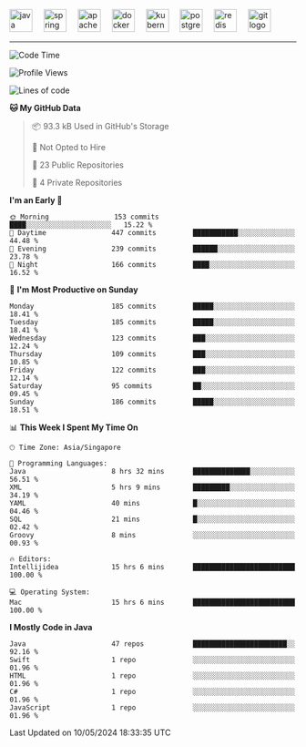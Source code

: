 <p align="left">
  <img src="https://cdn.jsdelivr.net/gh/devicons/devicon/icons/java/java-original.svg" height="40" alt="java logo"  />
  <img width="12" />
  <img src="https://cdn.jsdelivr.net/gh/devicons/devicon/icons/spring/spring-original.svg" height="40" alt="spring logo"  />
  <img width="12" />
  <img src="https://cdn.jsdelivr.net/gh/devicons/devicon/icons/apachekafka/apachekafka-original.svg" height="40" alt="apachekafka logo"  />
  <img width="12" />
  <img src="https://cdn.jsdelivr.net/gh/devicons/devicon/icons/docker/docker-original.svg" height="40" alt="docker logo"  />
  <img width="12" />
  <img src="https://cdn.jsdelivr.net/gh/devicons/devicon/icons/kubernetes/kubernetes-plain.svg" height="40" alt="kubernetes logo"  />
  <img width="12" />
  <img src="https://cdn.jsdelivr.net/gh/devicons/devicon/icons/postgresql/postgresql-original.svg" height="40" alt="postgresql logo"  />
  <img width="12" />
  <img src="https://cdn.jsdelivr.net/gh/devicons/devicon/icons/redis/redis-original.svg" height="40" alt="redis logo"  />
  <img width="12" />
  <img src="https://cdn.jsdelivr.net/gh/devicons/devicon/icons/git/git-original.svg" height="40" alt="git logo"  />
</p>


<!--<img src="https://media.giphy.com/media/LnQjpWaON8nhr21vNW/giphy.gif" width="60"> <em><b>I love connecting with different people</b> so if you want to say <b>hi, I'll be happy to meet you more!</b> 😊 </em> -->

---
<!--START_SECTION:waka-->
![Code Time](http://img.shields.io/badge/Code%20Time-1%2C975%20hrs%2034%20mins-blue)

![Profile Views](http://img.shields.io/badge/Profile%20Views-0-blue)

![Lines of code](https://img.shields.io/badge/From%20Hello%20World%20I%27ve%20Written-590.1%20thousand%20lines%20of%20code-blue)

**🐱 My GitHub Data** 

> 📦 93.3 kB Used in GitHub's Storage 
 > 
> 🚫 Not Opted to Hire
 > 
> 📜 23 Public Repositories 
 > 
> 🔑 4 Private Repositories 
 > 
**I'm an Early 🐤** 

```text
🌞 Morning                153 commits         ████░░░░░░░░░░░░░░░░░░░░░   15.22 % 
🌆 Daytime                447 commits         ███████████░░░░░░░░░░░░░░   44.48 % 
🌃 Evening                239 commits         ██████░░░░░░░░░░░░░░░░░░░   23.78 % 
🌙 Night                  166 commits         ████░░░░░░░░░░░░░░░░░░░░░   16.52 % 
```
📅 **I'm Most Productive on Sunday** 

```text
Monday                   185 commits         █████░░░░░░░░░░░░░░░░░░░░   18.41 % 
Tuesday                  185 commits         █████░░░░░░░░░░░░░░░░░░░░   18.41 % 
Wednesday                123 commits         ███░░░░░░░░░░░░░░░░░░░░░░   12.24 % 
Thursday                 109 commits         ███░░░░░░░░░░░░░░░░░░░░░░   10.85 % 
Friday                   122 commits         ███░░░░░░░░░░░░░░░░░░░░░░   12.14 % 
Saturday                 95 commits          ██░░░░░░░░░░░░░░░░░░░░░░░   09.45 % 
Sunday                   186 commits         █████░░░░░░░░░░░░░░░░░░░░   18.51 % 
```


📊 **This Week I Spent My Time On** 

```text
🕑︎ Time Zone: Asia/Singapore

💬 Programming Languages: 
Java                     8 hrs 32 mins       ██████████████░░░░░░░░░░░   56.51 % 
XML                      5 hrs 9 mins        █████████░░░░░░░░░░░░░░░░   34.19 % 
YAML                     40 mins             █░░░░░░░░░░░░░░░░░░░░░░░░   04.46 % 
SQL                      21 mins             █░░░░░░░░░░░░░░░░░░░░░░░░   02.42 % 
Groovy                   8 mins              ░░░░░░░░░░░░░░░░░░░░░░░░░   00.93 % 

🔥 Editors: 
Intellijidea             15 hrs 6 mins       █████████████████████████   100.00 % 

💻 Operating System: 
Mac                      15 hrs 6 mins       █████████████████████████   100.00 % 
```

**I Mostly Code in Java** 

```text
Java                     47 repos            ███████████████████████░░   92.16 % 
Swift                    1 repo              ░░░░░░░░░░░░░░░░░░░░░░░░░   01.96 % 
HTML                     1 repo              ░░░░░░░░░░░░░░░░░░░░░░░░░   01.96 % 
C#                       1 repo              ░░░░░░░░░░░░░░░░░░░░░░░░░   01.96 % 
JavaScript               1 repo              ░░░░░░░░░░░░░░░░░░░░░░░░░   01.96 % 
```




 Last Updated on 10/05/2024 18:33:35 UTC
<!--END_SECTION:waka-->


<!--
**SimakovIgor/SimakovIgor** is a ✨ _special_ ✨ repository because its `README.md` (this file) appears on your GitHub profile.

Here are some ideas to get you started:

- 🔭 I’m currently working on ...
- 🌱 I’m currently learning ...
- 👯 I’m looking to collaborate on ...
- 🤔 I’m looking for help with ...
- 💬 Ask me about ...
- 📫 How to reach me: ...
- 😄 Pronouns: ...
- ⚡ Fun fact: ...
-->
